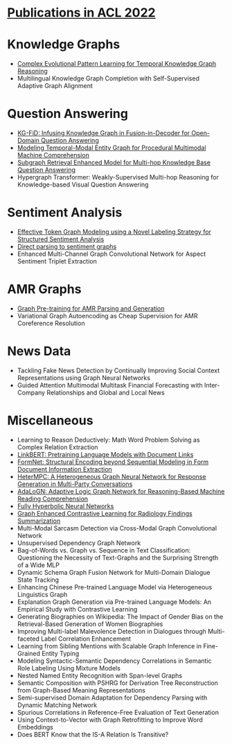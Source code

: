 # [Publications in ACL 2022](https://www.2022.aclweb.org/papers)



# Knowledge Graphs
- [Complex Evolutional Pattern Learning for Temporal Knowledge Graph Reasoning](https://github.com/naganandy/graph-based-deep-learning-literature/blob/master/conference-publications/folders/publications_acl22/cen_acl22/README.md)
- Multilingual Knowledge Graph Completion with Self-Supervised Adaptive Graph Alignment



# Question Answering
- [KG-FiD: Infusing Knowledge Graph in Fusion-in-Decoder for Open-Domain Question Answering](https://github.com/naganandy/graph-based-deep-learning-literature/blob/master/conference-publications/folders/publications_acl22/kgfid_acl22/README.md)
- [Modeling Temporal-Modal Entity Graph for Procedural Multimodal Machine Comprehension](https://github.com/naganandy/graph-based-deep-learning-literature/blob/master/conference-publications/folders/publications_acl22/tmeg_acl22/README.md)
- [Subgraph Retrieval Enhanced Model for Multi-hop Knowledge Base Question Answering](https://github.com/naganandy/graph-based-deep-learning-literature/blob/master/conference-publications/folders/publications_acl22/srgn_acl22/README.md)
- Hypergraph Transformer: Weakly-Supervised Multi-hop Reasoning for Knowledge-based Visual Question Answering



# Sentiment Analysis
- [Effective Token Graph Modeling using a Novel Labeling Strategy for Structured Sentiment Analysis](https://github.com/naganandy/graph-based-deep-learning-literature/blob/master/conference-publications/folders/publications_acl22/tgls_acl22/README.md)
- [Direct parsing to sentiment graphs](https://github.com/naganandy/graph-based-deep-learning-literature/blob/master/conference-publications/folders/publications_acl22/perin_acl22/README.md)
- Enhanced Multi-Channel Graph Convolutional Network for Aspect Sentiment Triplet Extraction



# AMR Graphs
- [Graph Pre-training for AMR Parsing and Generation](https://github.com/naganandy/graph-based-deep-learning-literature/blob/master/conference-publications/folders/publications_acl22/amrpretrain_acl22/README.md)
- Variational Graph Autoencoding as Cheap Supervision for AMR Coreference Resolution



# News Data
- Tackling Fake News Detection by Continually Improving Social Context Representations using Graph Neural Networks
- Guided Attention Multimodal Multitask Financial Forecasting with Inter-Company Relationships and Global and Local News



# Miscellaneous
- Learning to Reason Deductively: Math Word Problem Solving as Complex Relation Extraction
- [LinkBERT: Pretraining Language Models with Document Links](https://github.com/naganandy/graph-based-deep-learning-literature/blob/master/conference-publications/folders/publications_acl22/linkbert_acl22/README.md)
- [FormNet: Structural Encoding beyond Sequential Modeling in Form Document Information Extraction](https://github.com/naganandy/graph-based-deep-learning-literature/blob/master/conference-publications/folders/publications_acl22/formnet_acl22/README.md)
- [HeterMPC: A Heterogeneous Graph Neural Network for Response Generation in Multi-Party Conversations](https://github.com/naganandy/graph-based-deep-learning-literature/blob/master/conference-publications/folders/publications_acl22/hetermpc_acl22/README.md)
- [AdaLoGN: Adaptive Logic Graph Network for Reasoning-Based Machine Reading Comprehension](https://github.com/naganandy/graph-based-deep-learning-literature/blob/master/conference-publications/folders/publications_acl22/adalogn_acl22/README.md)
- [Fully Hyperbolic Neural Networks](https://github.com/naganandy/graph-based-deep-learning-literature/blob/master/conference-publications/folders/publications_acl22/hybonet_acl22/README.md)
- [Graph Enhanced Contrastive Learning for Radiology Findings Summarization](https://github.com/naganandy/graph-based-deep-learning-literature/blob/master/conference-publications/folders/publications_acl22/gclrfs_acl22/README.md)
- Multi-Modal Sarcasm Detection via Cross-Modal Graph Convolutional Network
- Unsupervised Dependency Graph Network
- Bag-of-Words vs. Graph vs. Sequence in Text Classification: Questioning the Necessity of Text-Graphs and the Surprising Strength of a Wide MLP
- Dynamic Schema Graph Fusion Network for Multi-Domain Dialogue State Tracking
- Enhancing Chinese Pre-trained Language Model via Heterogeneous Linguistics Graph
- Explanation Graph Generation via Pre-trained Language Models: An Empirical Study with Contrastive Learning
- Generating Biographies on Wikipedia: The Impact of Gender Bias on the Retrieval-Based Generation of Women Biographies
- Improving Multi-label Malevolence Detection in Dialogues through Multi-faceted Label Correlation Enhancement
- Learning from Sibling Mentions with Scalable Graph Inference in Fine-Grained Entity Typing
- Modeling Syntactic-Semantic Dependency Correlations in Semantic Role Labeling Using Mixture Models
- Nested Named Entity Recognition with Span-level Graphs
- Semantic Composition with PSHRG for Derivation Tree Reconstruction from Graph-Based Meaning Representations
- Semi-supervised Domain Adaptation for Dependency Parsing with Dynamic Matching Network
- Spurious Correlations in Reference-Free Evaluation of Text Generation
- Using Context-to-Vector with Graph Retrofitting to Improve Word Embeddings
- Does BERT Know that the IS-A Relation Is Transitive?